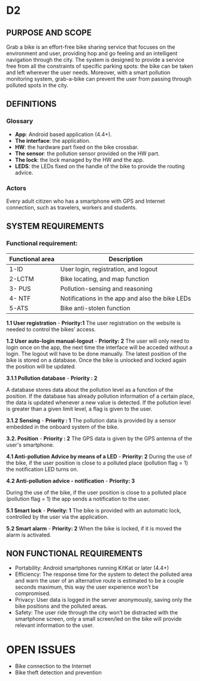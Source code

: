 D2
==
## PURPOSE AND SCOPE
Grab a bike is an effort-free bike sharing service that focuses on the environment and user, providing hop and go feeling and an intelligent navigation through the city. 
The system is designed to provide a service free from all the constraints of specific parking spots: the bike can be taken and left wherever the user needs. 
Moreover, with a smart pollution monitoring system, grab-a-bike can prevent the user from passing through polluted spots in the city.

DEFINITIONS
--
### Glossary

 * **App**: Android based application (4.4+).
 * **The interface**: the application.
 * **HW**: the hardware part fixed on the bike crossbar.
 * **The sensor**: the pollution sensor provided on the HW part.
 * **The lock**: the lock managed by the HW and the app.
 * **LEDS**: the LEDs fixed on the handle of the bike to provide the routing advice.

### Actors

Every adult citizen who has a smartphone with GPS and Internet connection, such as travelers, workers and students.

## SYSTEM REQUIREMENTS
### Functional requirement:

Functional area | Description 
----------------|--------------
1-ID | User login, registration, and logout
2-LCTM | Bike locating, and map function
3- PUS | Pollution-sensing and reasoning
4- NTF | Notifications in the app and also the bike LEDs
5-ATS  | Bike anti-stolen function




**1.1 User registration** - 
**Priority:1**
The user registration on the website is needed to control the bikes’ access.

**1.2 User auto-login manual-logout** - 
**Priority: 2**
The user will only need to login once on the app, the next time the interface will be acceded without a login. The logout will have to be done manually.
The latest position of the bike is stored on a database. Once the bike is unlocked and locked again the position will be updated.

**3.1.1 Pollution database** - 
**Priority : 2**

A database stores data about the pollution level as a function of the position. If the database has already pollution information of a certain place, the data is updated whenever a new value is detected. If the pollution level is greater than a given limit level, a flag is given to the user.

**3.1.2 Sensing** - 
**Priority : 1**
The pollution data is provided by a sensor embedded in the onboard system of the bike.

**3.2. Position** - 
**Priority : 2**
The GPS data is given by the GPS antenna of the user's smartphone.

**4.1 Anti-pollution Advice by means of a LED** - 
**Priority: 2**
During the use of the bike, if the user position is close to a polluted place (pollution flag = 1) the notification LED turns on.

**4.2 Anti-pollution advice - notification** - 
**Priority: 3**

During the use of the bike, if the user position is close to a polluted place (pollution flag = 1) the app sends a notification to the user.



**5.1 Smart lock** - 
**Priority: 1**
The bike is provided with an automatic lock, controlled by the user via the application.

**5.2 Smart alarm** - 
**Priority: 2**
When the bike is locked, if it is moved the alarm is activated.

## NON FUNCTIONAL REQUIREMENTS

 * Portability: Android smartphones running KitKat or later (4.4+)
 * Efficiency: The response time for the system to detect the polluted area and warn the user of an alternative route is estimated to be a couple seconds maximum, this way the user experience won’t be compromised.
 * Privacy: User data is logged in the server anonymously, saving only the bike positions and the polluted areas.
 * Safety: The user ride through the city won’t be distracted with the smartphone screen, only a small screen/led on the bike will provide relevant information to the user.

# OPEN ISSUES
 * Bike connection to the Internet
 * Bike theft detection and prevention
 



